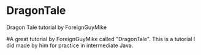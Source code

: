 # DragonTale
Dragon Tale tutorial by ForeignGuyMike

#A great tutorial by ForeignGuyMike called "DragonTale". This is a tutorial I did made by him for practice in intermediate Java.
